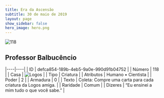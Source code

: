 ```yaml
---
title: Era da Ascensão
subtitle: 30 de maio de 2019
layout: page
show_sidebar: false
hero_image: hero.png
---
```


![118](https://cdn.keyforgegame.com/media/card_front/pt/435_118_PJ3H6HWQHJP3_pt.png)

## Professor Balbucêncio

|----|----|
| ID | defca854-189b-4eb5-9a0e-990d91b04752 |
| Número | 118 |
| Casa | ![Logos](https://archonarcana.com/images/thumb/c/ce/Logos.png/22px-Logos.png "Logos") |
| Tipo | Criatura |
| Atributos | Humano • Cientista |
| Poder | 2 |
| Armadura | 0 |
| Texto | Coleta: Compre uma carta para cada criatura da Logos amiga. |
| Raridade | Comum |
| Dizeres | “Eu ensinei a mim tudo o que você sabe.” |
